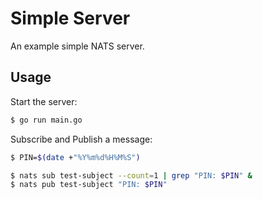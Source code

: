 # Simple Server

An example simple NATS server.

## Usage

Start the server:

```bash
$ go run main.go
```

Subscribe and Publish a message:

```bash
$ PIN=$(date +"%Y%m%d%H%M%S")

$ nats sub test-subject --count=1 | grep "PIN: $PIN" &
$ nats pub test-subject "PIN: $PIN"
```
